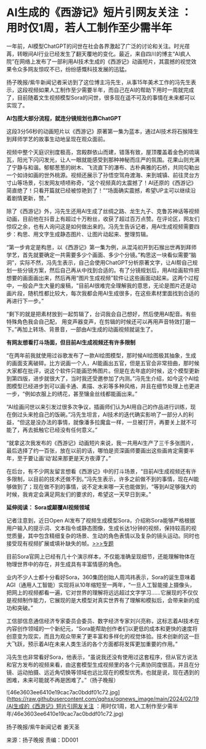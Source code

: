 # AI生成的《西游记》短片引网友关注 ：用时仅1周，若人工制作至少需半年

一年前，AI模型ChatGPT的问世在社会各界激起了广泛的讨论和关注。时光荏苒，转眼间AI行业已经发生了翻天覆地的变化。最近，来自四川的博主“AI疯人院”在网络上发布了一部利用AI技术生成的《西游记》动画短片，其震撼的视觉效果令众多网友惊叹不已，纷纷感慨科技发展的迅猛。

扬子晚报/紫牛新闻记者采访到了这位博主冯先生，从事15年美术工作的冯先生表示，这段视频如果人工制作至少需要半年，而自己在AI的帮助下用时一周就完成了，目前随着文生视频模型Sora的问世，很多现在遥不可及的事情在未来都可以实现了。

**AI包揽大部分流程，就连分镜规划也靠ChatGPT**

这段3分56秒的动画短片以《西游记》原著第一集为蓝本，通过AI技术将石猴降生到拜师学艺的故事生动地呈现在观众面前。

视频中整个天庭识别度极高，宫殿群依山而建，错落有致，屋顶覆盖着金色的琉璃瓦，阳光下闪闪发光，让人一眼就能感受到那种神秘而庄严的氛围。花果山则充满了宁静与和谐。郁郁葱葱的树木、飞流直下的瀑布、古朴典雅的石桥，共同勾勒出一个如诗如画的世外桃源。视频还展示了孙悟空驾舟渡海、来到城镇、前往灵台方寸山等场景，引发网友啧啧称奇，“这个视频真的太震撼了！AI还原的《西游记》简直绝了！只看开篇就已经被惊艳到了！”“场面确实震撼，希望UP主可以继续沿着剧情更新，赞。”

除了《西游记》外，冯先生还用AI生成了丝绸之路、龙生九子、克鲁苏神话等视频动画，目前他在抖音上有超过十万粉丝，收获了超过百万点赞。在评论区，网友们惊叹之余，也有人询问这是如何做出来的。冯先生告诉记者，用AI生成视频需要四步：构思、用文字生成静态图片、让图片动起来、整理剪辑。

“第一步肯定是构思，以《西游记》第一集为例，从混沌初开到石猴出世再到拜师学艺，首先就要确定一共需要多少个画面、多少个分镜。”构思这一块看似需要“脑洞”，实际不然，冯先生表示，自己会使用ChatGPT分析原著文字，让AI帮自己规划一些分镜方案，然后自己再从中找到合适的。有了分镜规划后，用AI绘画软件把想要的画面画出来，然后再用“图片生成视频”软件让这些画面动起来。这两个过程中，一般会产生大量的废稿，“目前AI很难完全理解我的意思，无论是图片还是动画片段，随机性都比较大，每次我都会用AI生成很多，在这些素材里面找到合适的再进行下一步。”

“剩下的就是把素材放到一起剪辑了，台词我会自己想好，然后使用AI配音。有些特殊角色我会自己配，
用变声器变声，在剪辑的时候还可以再用声音特效打磨一下。”再加上转场、背景音，一部由AI生成的动画视频就诞生了。

**有网友想看打斗场面，但目前AI生成视频还有许多限制**

“在两年前我就使用过谷歌发布了一款AI绘图模型，那时候AI绘图极其抽象，生成的画面支离破碎。比方说画一个人，AI能画出五官，但是五官会非常扭曲，那时候大家都在批评，说这个软件只能画恐怖图片。但是在去年底的时候，这个模型更新到第四版，进步就很大了，当时我还受邀参加了内测。”冯先生介绍，如今这个AI绘图模型已经进步到可以画卡通、素描、水彩等多种风格，并且在细节处理上也更进一步，“例如衣服上的绣花，甚至镶金丝线都能画出来。”

“AI绘画问世以来引发过很多次争议，插画师们认为AI用自己的作品进行训练，现在倒过头来抢自己的饭碗。”冯先生坦言，AI技术的迭代确实影响了一部分人的利益，“但这是没办法的事情，就像潘多拉魔盒一样，一旦被打开，再要关上就不可能了，再去抵触它已经没有任何意义。”

“就拿这次我发布的《西游记》动画短片来说，我一共用AI生产了三千多张图片，最后选择了约一百张，放在以前的话，哪怕是资深画师要画出这些画肯定需要半年，至于要让画‘动’起来那更是天方夜谭了。”

在后台，有不少网友留言想看《西游记》中的打斗场景，“目前AI生成视频还有许多限制，以目前的技术还做不到。”冯先生表示，许多之前做不到的事情，现在AI能够做到了；现在做不到的事情，说不定未来哪一天也能做到，“等到AI足够强大的时候，我肯定会满足网友们的要求的，希望这一天早日到来。”

**延伸阅读： Sora或颠覆AI视频领域**

记者注意到，近日Open
AI发布了视频生成模型Sora，介绍称Sora能够严格根据用户输入的提示词、文本指令或静态图像，生成长达1分钟的视频，保持较高的视觉质量，其中包含精细复杂的场景、生动的角色表情以及复杂的镜头运动。同时也接受现有视频扩展或填补缺失的帧。[>>>专题](https://news.qq.com/rain/a/UTR2024021600069400)

目前Sora官网上已经有几十个演示样本，不仅能准确呈现细节，还能理解物体在物理世界中的存在，并生成具有丰富情感的角色。

业内不少人士都十分看好Sora，360集团创始人周鸿祎表示，Sora的诞生意味着AGI（通用人工智能）实现将从10年缩短至一两年，“一旦人工智能接上摄像头，把网上的视频都看一遍，它对世界的理解将远远超过文字学习……它展现的不仅仅是视频制作能力，它展现的是大模型对真实世界有了理解和模拟后，会带来新的成功和突破。”

工信部信息通信经济专家委员会委员、数字经济专家刘兴亮称，这标志着AI技术在内容创作领域的一个新纪元，“Sora能帮助创作者们以更低的成本和更快的速度将创意变为现实，而且为观众带来了更丰富和多样化的视觉体验。技术创新的这一巨大飞跃，预示着AI在未来人类生活的各个方面都将发挥更加重要的作用。”

冯先生也非常看好Sora，他表示，“虽说我还没有使用过这套程序，但从官方说法和官方发布的视频来看，由这套模型生成视频里的各个元素协同度很高，并且在分镜、运动拍摄、远近角切换等领域也远比现在的模型优秀。也就是说，现在遇到的困难，未来可能就不再是困难了。”（扬子晚报）

![46e3603ee6410e19cac7ac0bddf01c72.jpg](https://raw.githubusercontent.com/qqhsx/qqnews_image/main/2024/02/19/AI生成的《西游记》短片引网友关注 ：用时仅1周，若人工制作至少需半年/46e3603ee6410e19cac7ac0bddf01c72.jpg)

扬子晚报/紫牛新闻记者 姜天圣

来源：扬子晚报 责编：DD001

